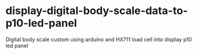 # display-digital-body-scale-data-to-p10-led-panel
Digital body scale custom using arduino and HX711 load cell into display p10 led panel
